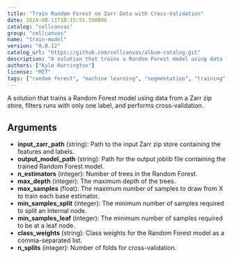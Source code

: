 ```yaml
---
title: "Train Random Forest on Zarr Data with Cross-Validation"
date: 2024-08-11T10:15:51.550886
catalog: "cellcanvas"
group: "cellcanvas"
name: "train-model"
version: "0.0.12"
catalog_url: "https://github.com/cellcanvas/album-catalog.git"
description: "A solution that trains a Random Forest model using data from a Zarr zip store, filters runs with only one label, and performs cross-validation."
authors: ["Kyle Harrington"]
license: "MIT"
tags: ["random forest", "machine learning", "segmentation", "training", "cross-validation"]
---
```


A solution that trains a Random Forest model using data from a Zarr zip store, filters runs with only one label, and performs cross-validation.

## Arguments

- **input_zarr_path** (string): Path to the input Zarr zip store containing the features and labels.
- **output_model_path** (string): Path for the output joblib file containing the trained Random Forest model.
- **n_estimators** (integer): Number of trees in the Random Forest.
- **max_depth** (integer): The maximum depth of the trees.
- **max_samples** (float): The maximum number of samples to draw from X to train each base estimator.
- **min_samples_split** (integer): The minimum number of samples required to split an internal node.
- **min_samples_leaf** (integer): The minimum number of samples required to be at a leaf node.
- **class_weights** (string): Class weights for the Random Forest model as a comma-separated list.
- **n_splits** (integer): Number of folds for cross-validation.

